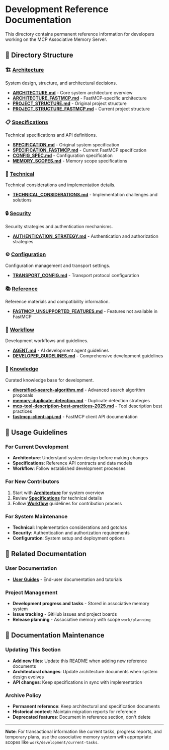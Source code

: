 # Development Reference Documentation

This directory contains permanent reference information for developers working on the MCP Associative Memory Server.

## 📁 Directory Structure

### 🏗️ **[Architecture](architecture/)**
System design, structure, and architectural decisions.

- **[ARCHITECTURE.md](architecture/ARCHITECTURE.md)** - Core system architecture overview
- **[ARCHITECTURE_FASTMCP.md](architecture/ARCHITECTURE_FASTMCP.md)** - FastMCP-specific architecture
- **[PROJECT_STRUCTURE.md](architecture/PROJECT_STRUCTURE.md)** - Original project structure
- **[PROJECT_STRUCTURE_FASTMCP.md](architecture/PROJECT_STRUCTURE_FASTMCP.md)** - Current project structure

### 📋 **[Specifications](specifications/)**
Technical specifications and API definitions.

- **[SPECIFICATION.md](specifications/SPECIFICATION.md)** - Original system specification
- **[SPECIFICATION_FASTMCP.md](specifications/SPECIFICATION_FASTMCP.md)** - Current FastMCP specification
- **[CONFIG_SPEC.md](specifications/CONFIG_SPEC.md)** - Configuration specification
- **[MEMORY_SCOPES.md](specifications/MEMORY_SCOPES.md)** - Memory scope specifications

### 🔧 **[Technical](technical/)**
Technical considerations and implementation details.

- **[TECHNICAL_CONSIDERATIONS.md](technical/TECHNICAL_CONSIDERATIONS.md)** - Implementation challenges and solutions

### 🔒 **[Security](security/)**
Security strategies and authentication mechanisms.

- **[AUTHENTICATION_STRATEGY.md](security/AUTHENTICATION_STRATEGY.md)** - Authentication and authorization strategies

### ⚙️ **[Configuration](configuration/)**
Configuration management and transport settings.

- **[TRANSPORT_CONFIG.md](configuration/TRANSPORT_CONFIG.md)** - Transport protocol configuration

### 📚 **[Reference](reference/)**
Reference materials and compatibility information.

- **[FASTMCP_UNSUPPORTED_FEATURES.md](reference/FASTMCP_UNSUPPORTED_FEATURES.md)** - Features not available in FastMCP

### 🔄 **[Workflow](workflow/)**
Development workflows and guidelines.

- **[AGENT.md](workflow/AGENT.md)** - AI development agent guidelines
- **[DEVELOPER_GUIDELINES.md](workflow/DEVELOPER_GUIDELINES.md)** - Comprehensive development guidelines

### 🧠 **[Knowledge](knowledge/)**
Curated knowledge base for development.

- **[diversified-search-algorithm.md](knowledge/diversified-search-algorithm.md)** - Advanced search algorithm proposals
- **[memory-duplicate-detection.md](knowledge/memory-duplicate-detection.md)** - Duplicate detection strategies
- **[mcp-tool-description-best-practices-2025.md](knowledge/mcp-tool-description-best-practices-2025.md)** - Tool description best practices
- **[fastmcp-client-api.md](knowledge/fastmcp-client-api.md)** - FastMCP client API documentation

## 🎯 Usage Guidelines

### For Current Development
- **Architecture**: Understand system design before making changes
- **Specifications**: Reference API contracts and data models
- **Workflow**: Follow established development processes

### For New Contributors
1. Start with **[Architecture](architecture/)** for system overview
2. Review **[Specifications](specifications/)** for technical details
3. Follow **[Workflow](workflow/)** guidelines for contribution process

### For System Maintenance
- **Technical**: Implementation considerations and gotchas
- **Security**: Authentication and authorization requirements
- **Configuration**: System setup and deployment options

## 🔗 Related Documentation

### User Documentation
- **[User Guides](../docs/)** - End-user documentation and tutorials

### Project Management
- **Development progress and tasks** - Stored in associative memory system
- **Issue tracking** - GitHub issues and project boards
- **Release planning** - Associative memory with scope `work/planning`

## 📝 Documentation Maintenance

### Updating This Section
- **Add new files**: Update this README when adding new reference documents
- **Architectural changes**: Update architecture documents when system design evolves
- **API changes**: Keep specifications in sync with implementation

### Archive Policy
- **Permanent reference**: Keep architectural and specification documents
- **Historical context**: Maintain migration reports for reference
- **Deprecated features**: Document in reference section, don't delete

---

**Note**: For transactional information like current tasks, progress reports, and temporary plans, use the associative memory system with appropriate scopes like `work/development/current-tasks`.
